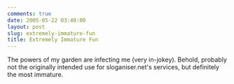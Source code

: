 ```yaml
---
comments: true
date: 2005-05-22 03:40:00
layout: post
slug: extremely-immature-fun
title: Extremely Immature Fun
---
```


The powers of my garden are infecting me (very in-jokey).  Behold, probably not the originally intended use for sloganiser.net's services, but definitely the most immature.  


